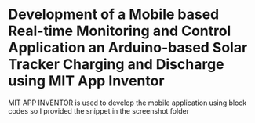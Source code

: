 # Development of a Mobile based Real-time Monitoring and Control Application an Arduino-based Solar Tracker Charging and Discharge using MIT App Inventor

MIT APP INVENTOR is used to develop the mobile application using block codes so I provided the snippet in the screenshot folder
